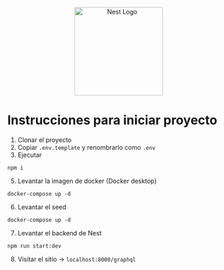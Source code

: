 <p align="center">
  <a href="http://nestjs.com/" target="blank"><img src="https://nestjs.com/img/logo-small.svg" width="200" alt="Nest Logo" /></a>
</p>



# Instrucciones para iniciar proyecto

1. Clonar el proyecto
2. Copiar  ``` .env.template ``` y renombrarlo como ```.env```
3. Ejecutar
 ``` 
 npm i 
 ```

5. Levantar la imagen de docker (Docker desktop)
 ``` 
 docker-compose up -d
 ```

6. Levantar el seed
 ``` 
 docker-compose up -d
 ```

7. Levantar el backend de Nest
 ``` 
 npm run start:dev 
 ```

8. Visitar el sitio ->  ``` localhost:8000/graphql ```